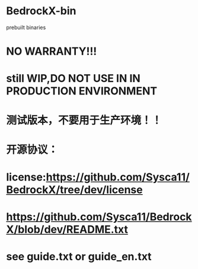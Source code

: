 # BedrockX-bin
prebuilt binaries
# NO WARRANTY!!!
# still WIP,DO NOT USE IN IN PRODUCTION ENVIRONMENT
# 测试版本，不要用于生产环境！！
# 开源协议：
# license:https://github.com/Sysca11/BedrockX/tree/dev/license
# https://github.com/Sysca11/BedrockX/blob/dev/README.txt

# see guide.txt or guide_en.txt

